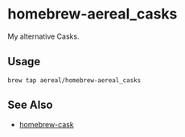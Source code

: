 # homebrew-aereal_casks

My alternative Casks.

## Usage

```
brew tap aereal/homebrew-aereal_casks
```

## See Also

 * [homebrew-cask](https://github.com/phinze/homebrew-cask)
